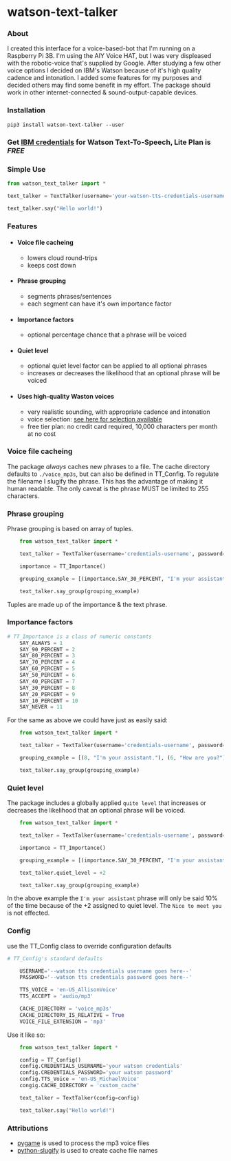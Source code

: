 # watson-text-talker

### About
I created this interface for a voice-based-bot that I'm running on a Raspberry Pi 3B. I'm using the AIY Voice HAT, but I was very displeased with the robotic-voice that's supplied by Google. After studying a few other voice options I decided on IBM's Watson because of it's high quality cadence and intonation. I added some features for my purposes and decided others may find some benefit in my effort. The package should work in other internet-connected & sound-output-capable devices.

### Installation

    pip3 install watson-text-talker --user

### Get [IBM credentials](https://console.bluemix.net/catalog/services/text-to-speech) for Watson Text-To-Speech, Lite Plan is *FREE*

### Simple Use

```python
from watson_text_talker import *

text_talker = TextTalker(username='your-watson-tts-credentials-username', password='your-watson-tts-credentials-password')

text_talker.say("Hello world!")
```

### Features

* #### Voice file cacheing
    - lowers cloud round-trips
    - keeps cost down
* #### Phrase grouping
    - segments phrases/sentences
    - each segment can have it's own importance factor
* #### Importance factors
    - optional percentage chance that a phrase will be voiced
* #### Quiet level
    - optional quiet level factor can be applied to all optional phrases
    - increases or decreases the likelihood that an optional phrase will be voiced
* #### Uses high-quality Waston voices
    - very realistic sounding, with appropriate cadence and intonation
    - voice selection: [see here for selection available](https://www.ibm.com/watson/developercloud/text-to-speech/api/v1/curl.html?curl#get-voice)
    - free tier plan: no credit card required, 10,000 characters per month at no cost

### Voice file cacheing
The package *always* caches new phrases to a file. The cache directory defaults to `./voice_mp3s`, but can also be defined in TT_Config. To regulate the filename I slugify the phrase. This has the advantage of making it human readable. The only caveat is the phrase MUST be limited to 255 characters.

### Phrase grouping
Phrase grouping is based on array of tuples.

```python
    from watson_text_talker import *

    text_talker = TextTalker(username='credentials-username', password='credentials-password')

    importance = TT_Importance()

    grouping_example = [(importance.SAY_30_PERCENT, "I'm your assistant."), (importance.SAY_50_PERCENT, "How are you?"), (importance.SAY_ALWAYS, "Nice to meet you") ]

    text_talker.say_group(grouping_example)
```

Tuples are made up of the importance & the text phrase.

### Importance factors
```python
# TT_Importance is a class of numeric constants
    SAY_ALWAYS = 1
    SAY_90_PERCENT = 2
    SAY_80_PERCENT = 3
    SAY_70_PERCENT = 4
    SAY_60_PERCENT = 5
    SAY_50_PERCENT = 6
    SAY_40_PERCENT = 7
    SAY_30_PERCENT = 8
    SAY_20_PERCENT = 9
    SAY_10_PERCENT = 10
    SAY_NEVER = 11
```

For the same as above we could have just as easily said:
```python
    from watson_text_talker import *

    text_talker = TextTalker(username='credentials-username', password='credentials-password')

    grouping_example = [(8, "I'm your assistant."), (6, "How are you?"), (1, "Nice to meet you") ]

    text_talker.say_group(grouping_example)
```

### Quiet level
The package includes a globally applied `quite level` that increases or decreases the likelihood that an optional phrase will be voiced.

```python
    from watson_text_talker import *

    text_talker = TextTalker(username='credentials-username', password='credentials-password')

    importance = TT_Importance()

    grouping_example = [(importance.SAY_30_PERCENT, "I'm your assistant."), (importance.SAY_ALWAYS, "Nice to meet you") ]

    text_talker.quiet_level = +2

    text_talker.say_group(grouping_example)
```

In the above example the `I'm your assistant` phrase will only be said 10% of the time because of the +2 assigned to quiet level. The `Nice to meet you` is not effected.

### Config
use the TT_Config class to override configuration defaults

```python
# TT_Config's standard defaults

    USERNAME='--watson tts credentials username goes here--'
    PASSWORD='--watson tts credentials password goes here--'

    TTS_VOICE = 'en-US_AllisonVoice'
    TTS_ACCEPT = 'audio/mp3'

    CACHE_DIRECTORY = 'voice_mp3s'
    CACHE_DIRECTORY_IS_RELATIVE = True
    VOICE_FILE_EXTENSION = 'mp3'
```

Use it like so:
```python
    from watson_text_talker import *

    config = TT_Config()
    config.CREDENTIALS_USERNAME='your watson credentials'
    config.CREDENTIALS_PASSWORD='your watson password'
    config.TTS_Voice = 'en-US_MichaelVoice'
    congig.CACHE_DIRECTORY = 'custom_cache'

    text_talker = TextTalker(config=config)

    text_talker.say("Hello world!")
```

### Attributions

* [pygame](https://github.com/pygame/pygame) is used to process the mp3 voice files
* [python-slugify](https://github.com/un33k/python-slugify) is used to create cache file names




